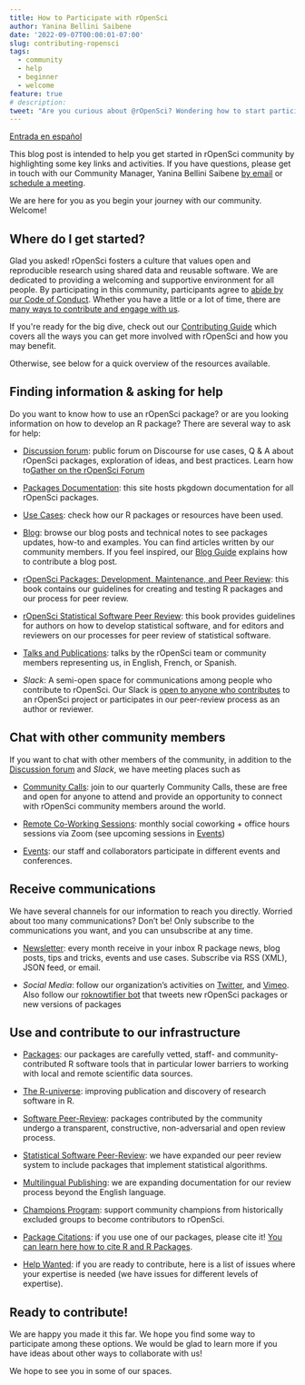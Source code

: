 ```yaml
---
title: How to Participate with rOpenSci 
author: Yanina Bellini Saibene
date: '2022-09-07T00:00:01-07:00'
slug: contributing-ropensci
tags:
  - community
  - help
  - beginner
  - welcome
feature: true  
# description: 
tweet: "Are you curious about @rOpenSci? Wondering how to start participating? 🤔 Glad you asked! Here's a summary on how to get involved with us!" 
---
```


[Entrada en español](/blog/2022/09/07/contributing-es/)

This blog post is intended to help you get started in rOpenSci community by highlighting some key links and activities. If you have questions, please get in touch with our Community Manager, Yanina Bellini Saibene [by email](mailto:yabellini@ropensci.org) or [schedule a meeting](https://calendly.com/yabellini-ropensci/). 

We are here for you as you begin your journey with our community. Welcome!


## Where do I get started?

Glad you asked! rOpenSci fosters a culture that values open and reproducible research using shared data and reusable software. We are dedicated to providing a welcoming and supportive environment for all people. By participating in this community, participants agree to [abide by our Code of Conduct](/code-of-conduct/). Whether you have a little or a lot of time, there are [many ways to contribute and engage with us](https://contributing.ropensci.org/).

If you're ready for the big dive, check out our [Contributing Guide](https://contributing.ropensci.org/) which covers all the ways you can get more involved with rOpenSci and how you may benefit. 

Otherwise, see below for a quick overview of the resources available.

## Finding information & asking for help

Do you want to know how to use an rOpenSci package? or are you looking information on how to develop an R package? There are several way to ask for help:

* [Discussion forum](https://discuss.ropensci.org/): public forum on Discourse for use cases, Q & A about rOpenSci packages, exploration of ideas, and best practices. Learn how to[Gather on the rOpenSci Forum](/blog/2022/01/11/ropensci-forum/)

* [Packages Documentation](https://docs.ropensci.org/): this site hosts pkgdown documentation for all rOpenSci packages.

* [Use Cases](/usecases/): check how our R packages or resources have been used.

* [Blog](/blog/): browse our blog posts and technical notes to see packages updates, how-to and examples. You can find articles written by our community members. If you feel inspired, our [Blog Guide](https://blogguide.ropensci.org/) explains how to contribute a blog post.

* [rOpenSci Packages: Development, Maintenance, and Peer Review](https://devguide.ropensci.org/): this book contains our guidelines for creating and testing R packages and our process for peer review.

* [rOpenSci Statistical Software Peer Review](https://stats-devguide.ropensci.org/): this book provides guidelines for authors on how to develop statistical software, and for editors and reviewers on our processes for peer review of statistical software.
* [Talks and Publications](https://ropensci.org/talks-papers/): talks by the rOpenSci team or community members representing us, in English, French, or Spanish.
* _Slack_: A semi-open space for communications among people who contribute to rOpenSci. Our Slack is [open to anyone who contributes](/contact/) to an rOpenSci project or participates in our peer-review process as an author or reviewer.


## Chat with other community members

If you want to chat with other members of the community, in addition to the [Discussion forum](https://discuss.ropensci.org/) and _Slack_, we have meeting places such as
 
* [Community Calls](/commcalls): join to our quarterly Community Calls, these are free and open for anyone to attend and provide an opportunity to connect with rOpenSci community members around the world.

* [Remote Co-Working Sessions](/blog/2021/08/17/coworking-sessions/): monthly social coworking + office hours sessions via Zoom (see upcoming sessions in [Events](/events/))

* [Events](/events/): our staff and collaborators participate in different events and conferences.

## Receive communications

We have several channels for our information to reach you directly. Worried about too many communications? Don’t be! Only subscribe to the communications you want, and you can unsubscribe at any time.

* [Newsletter](/news/): every month receive in your inbox R package news, blog posts, tips and tricks, events and use cases. Subscribe via RSS (XML), JSON feed, or email.

* _Social Media_: follow our organization’s activities on [Twitter](https://twitter.com/rOpenSci), and [Vimeo](https://vimeo.com/ropensci). Also follow our [roknowtifier bot](https://twitter.com/roknowtifier) that tweets new rOpenSci packages or new versions of packages


## Use and contribute to our infrastructure

* [Packages](/packages/): our packages are carefully vetted, staff- and community-contributed R software tools that in particular lower barriers to working with local and remote scientific data sources.

* [The R-universe](/r-universe/): improving publication and discovery of research software in R.

* [Software Peer-Review](/software-review/): packages contributed by the community undergo a transparent, constructive, non-adversarial and open review process.

* [Statistical Software Peer-Review](/stat-software-review/): we have expanded our peer review system to include packages that implement statistical algorithms.

* [Multilingual Publishing](/blog/2021/12/20/inclusive-leadership-program/): we are expanding documentation for our review process beyond the English language.

* [Champions Program](/blog/2021/12/20/inclusive-leadership-program/): support community champions from historically excluded groups to become contributors to rOpenSci.

* [Package Citations](/citations/): if you use one of our packages, please cite it! [You can learn here how to cite R and R Packages](/blog/2021/11/16/how-to-cite-r-and-r-packages/).

* [Help Wanted](/help-wanted/): if you are ready to contribute, here is a list of issues where your expertise is needed (we have issues for different levels of expertise).

## Ready to contribute!

We are happy you made it this far.  We hope you find some way to participate among these options.  We would be glad to learn more if you have ideas about other ways to collaborate with us!

We hope to see you in some of our spaces.


